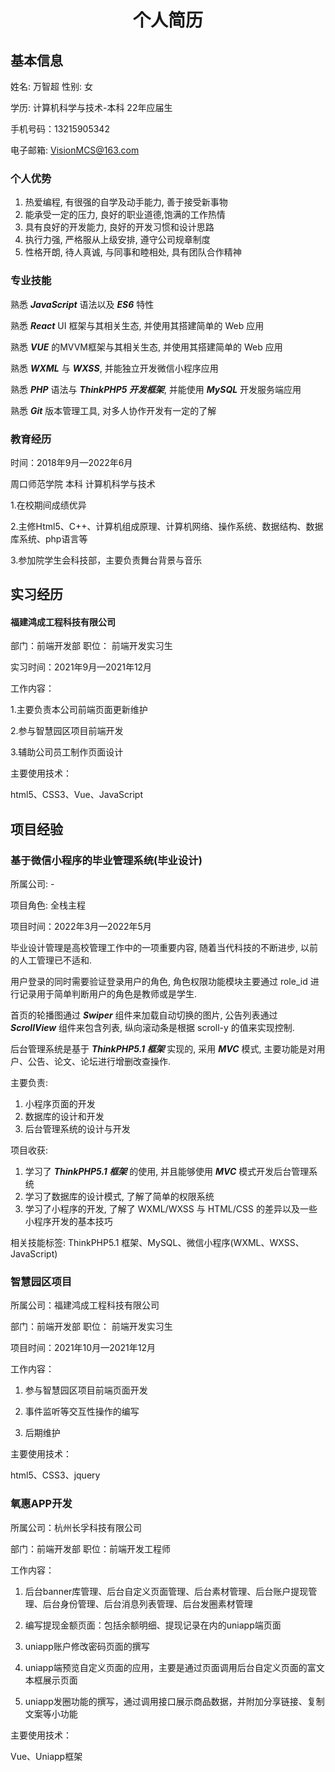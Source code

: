 <h1 align=center>个人简历</h1>

## 基本信息

姓名: 万智超   性别: 女

学历: 计算机科学与技术-本科   22年应届生

手机号码：13215905342

电子邮箱: [VisionMCS@163.com](mailto:VisionMCS@163.com)

### 个人优势

1. 热爱编程, 有很强的自学及动手能力, 善于接受新事物
2. 能承受一定的压力, 良好的职业道德,饱满的工作热情
3. 具有良好的开发能力, 良好的开发习惯和设计思路
4. 执行力强, 严格服从上级安排, 遵守公司规章制度
5. 性格开朗, 待人真诚, 与同事和睦相处, 具有团队合作精神

### 专业技能

熟悉 **_JavaScript_** 语法以及 **_ES6_** 特性

熟悉 **_React_** UI 框架与其相关生态, 并使用其搭建简单的 Web 应用

熟悉 **_VUE_** 的MVVM框架与其相关生态, 并使用其搭建简单的 Web 应用

熟悉 **_WXML_** 与 **_WXSS_**, 并能独立开发微信小程序应用

熟悉 **_PHP_** 语法与 **_ThinkPHP5 开发框架_**, 并能使用 **_MySQL_** 开发服务端应用

熟悉 **_Git_** 版本管理工具, 对多人协作开发有一定的了解

<h3>教育经历</h3>

时间：2018年9月—2022年6月

周口师范学院      本科       计算机科学与技术 

1.在校期间成绩优异

2.主修Html5、C++、计算机组成原理、计算机网络、操作系统、数据结构、数据库系统、php语言等

3.参加院学生会科技部，主要负责舞台背景与音乐

<h2>实习经历</h2>

<h4>福建鸿成工程科技有限公司</h4>

部门：前端开发部        职位： 前端开发实习生

实习时间：2021年9月—2021年12月

工作内容：

1.主要负责本公司前端页面更新维护

2.参与智慧园区项目前端开发

3.辅助公司员工制作页面设计

主要使用技术：

html5、CSS3、Vue、JavaScript

## 项目经验

### 基于微信小程序的毕业管理系统(毕业设计)

所属公司: -

项目角色: 全栈主程

项目时间：2022年3月—2022年5月

毕业设计管理是高校管理工作中的一项重要内容, 随着当代科技的不断进步, 以前的人工管理已不适和.

用户登录的同时需要验证登录用户的角色, 角色权限功能模块主要通过 role_id 进行记录用于简单判断用户的角色是教师或是学生.

首页的轮播图通过 **_Swiper_** 组件来加载自动切换的图片, 公告列表通过 **_ScrollView_** 组件来包含列表, 纵向滚动条是根据 scroll-y 的值来实现控制.

后台管理系统是基于 **_ThinkPHP5.1 框架_** 实现的, 采用 **_MVC_** 模式, 主要功能是对用户、公告、论文、论坛进行增删改查操作.

主要负责:

1. 小程序页面的开发
2. 数据库的设计和开发
3. 后台管理系统的设计与开发

项目收获:

1. 学习了 **_ThinkPHP5.1 框架_** 的使用, 并且能够使用 **_MVC_** 模式开发后台管理系统
2. 学习了数据库的设计模式, 了解了简单的权限系统
3. 学习了小程序的开发, 了解了 WXML/WXSS 与 HTML/CSS 的差异以及一些小程序开发的基本技巧

相关技能标签: ThinkPHP5.1 框架、MySQL、微信小程序(WXML、WXSS、JavaScript)

### 智慧园区项目

所属公司：福建鸿成工程科技有限公司

部门：前端开发部        职位： 前端开发实习生

项目时间：2021年10月—2021年12月

工作内容：

1. 参与智慧园区项目前端页面开发

2. 事件监听等交互性操作的编写

3. 后期维护

主要使用技术：

html5、CSS3、jquery

### 氧惠APP开发

所属公司：杭州长孚科技有限公司

部门：前端开发部       职位：前端开发工程师

工作内容：

1. 后台banner库管理、后台自定义页面管理、后台素材管理、后台账户提现管理、后台身份管理、后台消息列表管理、后台发圈素材管理

2. 编写提现金额页面：包括余额明细、提现记录在内的uniapp端页面

3. uniapp账户修改密码页面的撰写

4. uniapp端预览自定义页面的应用，主要是通过页面调用后台自定义页面的富文本框展示页面

5. uniapp发圈功能的撰写，通过调用接口展示商品数据，并附加分享链接、复制文案等小功能

主要使用技术：

Vue、Uniapp框架

